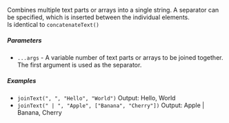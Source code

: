 Combines multiple text parts or arrays into a single string. A separator can be specified, which is inserted between the individual elements.  
Is identical to `concatenateText()`

##### Parameters
* `...args` - A variable number of text parts or arrays to be joined together. The first argument is used as the separator.

##### Examples
* `joinText(", ", "Hello", "World")` Output: Hello, World
* `joinText(" | ", "Apple", ["Banana", "Cherry"])` Output: Apple | Banana, Cherry
